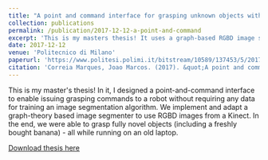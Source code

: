 ```yaml
---
title: "A point and command interface for grasping unknown objects with robotic manipulators"
collection: publications
permalink: /publication/2017-12-12-a-point-and-command
excerpt: 'This is my masters thesis! It uses a graph-based RGBD image segmenter to implement a point-and-grasp interface for a ABB Yumi robot.'
date: 2017-12-12
venue: 'Politecnico di Milano'
paperurl: 'https://www.politesi.polimi.it/bitstream/10589/137453/5/2017_12_Correia_Marques.pdf'
citation: 'Correia Marques, Joao Marcos. (2017). &quot;A point and command interface for grasping unknown objects with robotic manipulators.&quot; <i>Politecnico di Milano</i>.'
---
```

This is my master's thesis! In it, I designed a point-and-command interface to enable issuing grasping commands to a robot without requiring any data for training an image segmentation algorithm. We implement and adapt a graph-theory based image segmenter to use RGBD images from a Kinect. In the end, we were able to grasp fully novel objects (including a freshly bought banana) - all while running on an old laptop.

[Download thesis here](https://www.politesi.polimi.it/bitstream/10589/137453/5/2017_12_Correia_Marques.pdf)
